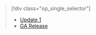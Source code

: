 > [!div class="op_single_selector"]
> * [Update 1](../articles/storsimple/storsimple-virtual-device-u1.md)
> * [GA Release](../articles/storsimple/storsimple-virtual-device.md)
> 
> 

<!---HONumber=Oct15_HO3-->